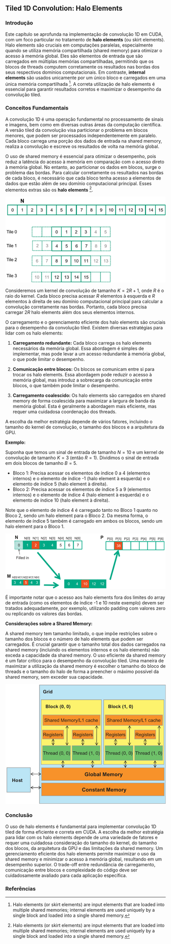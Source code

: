 ## Tiled 1D Convolution: Halo Elements

### Introdução

Este capítulo se aprofunda na implementação de convolução 1D em CUDA, com um foco particular no tratamento de **halo elements** (ou skirt elements). Halo elements são cruciais em computações paralelas, especialmente quando se utiliza memória compartilhada (shared memory) para otimizar o acesso à memória global. Eles são elementos de entrada que são carregados em múltiplas memórias compartilhadas, permitindo que os blocos de threads computem corretamente os resultados nas bordas dos seus respectivos domínios computacionais. Em contraste, **internal elements** são usados unicamente por um único bloco e carregados em uma única memória compartilhada [^1]. A correta utilização de halo elements é essencial para garantir resultados corretos e maximizar o desempenho da convolução tiled.

### Conceitos Fundamentais

A convolução 1D é uma operação fundamental no processamento de sinais e imagens, bem como em diversas outras áreas da computação científica. A versão tiled da convolução visa particionar o problema em blocos menores, que podem ser processados independentemente em paralelo. Cada bloco carrega uma porção dos dados de entrada na shared memory, realiza a convolução e escreve os resultados de volta na memória global.

O uso de shared memory é essencial para otimizar o desempenho, pois reduz a latência do acesso à memória em comparação com o acesso direto à memória global. No entanto, ao particionar os dados em blocos, surge o problema das bordas. Para calcular corretamente os resultados nas bordas de cada bloco, é necessário que cada bloco tenha acesso a elementos de dados que estão além de seu domínio computacional principal. Esses elementos extras são os **halo elements** [^1].

![Illustration of 1D tiled convolution with halo elements, demonstrating input array partitioning.](./../images/image7.jpg)

Consideremos um kernel de convolução de tamanho $K = 2R + 1$, onde $R$ é o raio do kernel. Cada bloco precisa acessar $R$ elementos à esquerda e $R$ elementos à direita de seu domínio computacional principal para calcular a convolução corretamente nas bordas. Portanto, cada bloco precisa carregar $2R$ halo elements além dos seus elementos internos.

O carregamento e o gerenciamento eficiente dos halo elements são cruciais para o desempenho da convolução tiled. Existem diversas estratégias para lidar com os halo elements:

1.  **Carregamento redundante:** Cada bloco carrega os halo elements necessários da memória global. Essa abordagem é simples de implementar, mas pode levar a um acesso redundante à memória global, o que pode limitar o desempenho.

2.  **Comunicação entre blocos:** Os blocos se comunicam entre si para trocar os halo elements. Essa abordagem pode reduzir o acesso à memória global, mas introduz a sobrecarga da comunicação entre blocos, o que também pode limitar o desempenho.

3.  **Carregamento coalescido:** Os halo elements são carregados em shared memory de forma coalescida para maximizar a largura de banda da memória global. Esta é geralmente a abordagem mais eficiente, mas requer uma cuidadosa coordenação dos threads.

A escolha da melhor estratégia depende de vários fatores, incluindo o tamanho do kernel de convolução, o tamanho dos blocos e a arquitetura da GPU.

**Exemplo:**

Suponha que temos um sinal de entrada de tamanho $N = 10$ e um kernel de convolução de tamanho $K = 3$ (então $R = 1$). Dividimos o sinal de entrada em dois blocos de tamanho $B = 5$.

*   Bloco 1: Precisa acessar os elementos de índice 0 a 4 (elementos internos) e o elemento de índice -1 (halo element à esquerda) e o elemento de índice 5 (halo element à direita).
*   Bloco 2: Precisa acessar os elementos de índice 5 a 9 (elementos internos) e o elemento de índice 4 (halo element à esquerda) e o elemento de índice 10 (halo element à direita).

Note que o elemento de índice 4 é carregado tanto no Bloco 1 quanto no Bloco 2, sendo um halo element para o Bloco 2. Da mesma forma, o elemento de índice 5 também é carregado em ambos os blocos, sendo um halo element para o Bloco 1.

![1D convolution with boundary conditions, showing input array N, mask M, and output array P, where missing elements are padded with zeros.](./../images/image6.jpg)

É importante notar que o acesso aos halo elements fora dos limites do array de entrada (como os elementos de índice -1 e 10 neste exemplo) devem ser tratados adequadamente, por exemplo, utilizando padding com valores zero ou replicando os valores das bordas.

**Considerações sobre a Shared Memory:**

A shared memory tem tamanho limitado, o que impõe restrições sobre o tamanho dos blocos e o número de halo elements que podem ser carregados. É crucial garantir que o tamanho total dos dados carregados na shared memory (incluindo os elementos internos e os halo elements) não exceda a capacidade da shared memory. O uso eficiente da shared memory é um fator crítico para o desempenho da convolução tiled. Uma maneira de maximizar a utilização da shared memory é escolher o tamanho do bloco de threads e o tamanho do halo de forma a preencher o máximo possível da shared memory, sem exceder sua capacidade.

![CUDA memory model: Grid of blocks with shared memory, registers, and threads interacting with global and constant memory.](./../images/image10.jpg)

### Conclusão

O uso de halo elements é fundamental para implementar convolução 1D tiled de forma eficiente e correta em CUDA. A escolha da melhor estratégia para lidar com os halo elements depende de uma variedade de fatores e requer uma cuidadosa consideração do tamanho do kernel, do tamanho dos blocos, da arquitetura da GPU e das limitações da shared memory. Um gerenciamento eficiente dos halo elements permite maximizar o uso da shared memory e minimizar o acesso à memória global, resultando em um desempenho superior. O trade-off entre redundância de carregamento, comunicação entre blocos e complexidade do código deve ser cuidadosamente avaliado para cada aplicação específica.

### Referências

[^1]: Halo elements (or skirt elements) are input elements that are loaded into multiple shared memories; internal elements are used uniquely by a single block and loaded into a single shared memory.

<!-- END -->